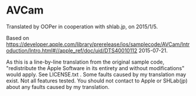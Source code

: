 # AVCam

Translated by OOPer in cooperation with shlab.jp, on 2015/1/5.

Based on
<https://developer.apple.com/library/prerelease/ios/samplecode/AVCam/Introduction/Intro.html#//apple_ref/doc/uid/DTS40010112>
2015-07-21.

As this is a line-by-line translation from the original sample code, "redistribute the Apple Software in its entirety and without modifications" would apply. See LICENSE.txt .
Some faults caused by my translation may exist. Not all features tested.
You should not contact to Apple or SHLab(jp) about any faults caused by my translation.
